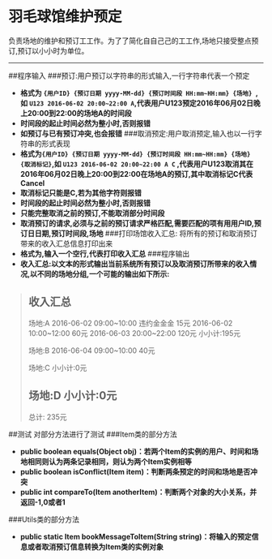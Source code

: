 # 羽毛球馆维护预定
负责场地的维护和预订工工作。为了了简化自自己己的工工作,场地只接受整点预订,预订以小小时为单位。

-------------------
##程序输入
###预订:用户预订以字符串的形式输入,一行字符串代表一个预定
- **格式为 `{用户ID} {预订日期 yyyy-MM-dd} {预订时间段 HH:mm~HH:mm} {场地} `,如 `U123 2016-06-02 20:00~22:00 A`,代表用户U123预定2016年06月02日晚上20:00到22:00的场地A的时间段**
- **时间段的起止时间必然为整小时,否则报错**
- **如预订与已有预订冲突,也会报错**
###取消预定:用户取消预定,输入也以一行字符串的形式表现
- **格式为`{用户ID} {预订日期 yyyy-MM-dd} {预订时间段 HH:mm~HH:mm} {场地} {取消标记}`,如 `U123 2016-06-02 20:00~22:00 A C` ,代表用户U123取消其在2016年06月02日晚上20:00到22:00在场地A的预订,其中取消标记C代表Cancel**
- **取消标记只能是C,若为其他字符则报错**
- **时间段的起止时间必然为整小时,否则报错**
- **只能完整取消之前的预订,不能取消部分时间段**
- **取消预订的请求,必须与之前的预订请求严格匹配,需要匹配的项有用用户ID,预订日日期,预订时间段,场地**
###打印场馆收入汇总: 将所有的预订和取消预订带来的收入汇总信息打印出来
- **格式为,输入一个空行,代表打印收入汇总**
###程序输出
- **收入汇总:以文本的形式输出当前系统所有预订以及取消预订所带来的收入情况,以不同的场地分组,一个可能的输出如下所示:**
>
>收入汇总
>---
>场地:A
>2016-06-02 09:00~10:00 违约金金金 15元
>2016-06-02 10:00~12:00 60元
>2016-06-03 20:00~22:00 120元
>小小计:195元
>
>场地:B
>2016-06-04 09:00~10:00 40元
>
>场地:C
>小小计:0元
>
>场地:D
>小小计:0元
>---
>总计: 235元

##测试
对部分方法进行了测试
###Item类的部分方法
- **public boolean equals(Object obj)：若两个Item的实例的用户、时间和场地相同则认为两条记录相同，则认为两个Item实例相等**
- **public boolean isConflict(Item item)：判断两条预定的时间和场地是否冲突**
- **public int compareTo(Item anotherItem)：判断两个对象的大小关系，并返回-1,0或者1**

###Utils类的部分方法
- **public static Item bookMessageToItem(String string)：将输入的预定信息或者取消预订信息转换为Item类的实例对象**

